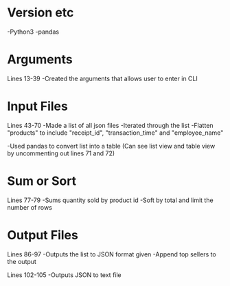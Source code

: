 # Version etc

-Python3
-pandas

# Arguments

Lines 13-39
-Created the arguments that allows user to enter in CLI

# Input Files

Lines 43-70
-Made a list of all json files
-Iterated through the list
-Flatten "products" to include "receipt_id", "transaction_time" and "employee_name"

-Used pandas to convert list into a table
(Can see list view and table view by uncommenting out lines 71 and 72)

# Sum or Sort

Lines 77-79
-Sums quantity sold by product id
-Soft by total and limit the number of rows

# Output Files

Lines 86-97
-Outputs the list to JSON format given
-Append top sellers to the output

Lines 102-105
-Outputs JSON to text file
